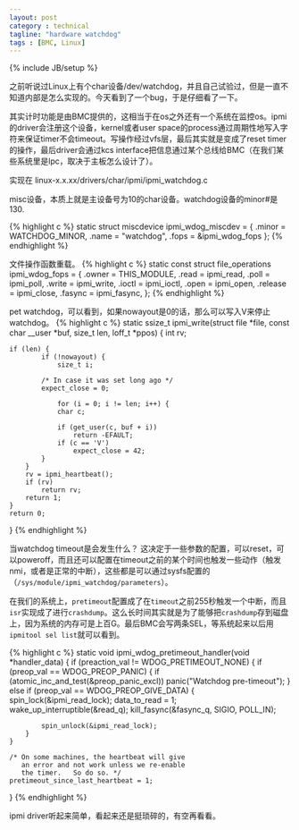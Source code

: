 ```yaml
---
layout: post
category : technical
tagline: "hardware watchdog"
tags : [BMC, Linux]
---
```

{% include JB/setup %}


之前听说过Linux上有个char设备/dev/watchdog，并且自己试验过，但是一直不知道内部是怎么实现的。今天看到了一个bug，于是仔细看了一下。

其实计时功能是由BMC提供的，这相当于在os之外还有一个系统在监控os。ipmi的driver会注册这个设备，kernel或者user space的process通过周期性地写入字符来保证timer不会timeout。写操作经过vfs层，最后其实就是变成了reset timer的操作，最后driver会通过kcs interface把信息通过某个总线给BMC（在我们某些系统里是lpc，取决于主板怎么设计了）。


实现在 linux-x.x.xx/drivers/char/ipmi/ipmi_watchdog.c

misc设备，本质上就是主设备号为10的char设备。watchdog设备的minor#是130.

{% highlight c %}
static struct miscdevice ipmi_wdog_miscdev = {
    .minor      = WATCHDOG_MINOR,
    .name       = "watchdog",
    .fops       = &ipmi_wdog_fops
};
{% endhighlight %}

文件操作函数重载。
{% highlight c %}
static const struct file_operations ipmi_wdog_fops = {
    .owner   = THIS_MODULE,
    .read    = ipmi_read,
    .poll    = ipmi_poll,
    .write   = ipmi_write,
    .ioctl   = ipmi_ioctl,
    .open    = ipmi_open,
    .release = ipmi_close,
    .fasync  = ipmi_fasync,
};
{% endhighlight %}

pet watchdog，可以看到，如果nowayout是0的话，那么可以写入V来停止watchdog。
{% highlight c %}
static ssize_t ipmi_write(struct file *file,
              const char  __user *buf,
              size_t      len,
              loff_t      *ppos)
{
    int rv;

    if (len) {
            if (!nowayout) {
                size_t i;

            /* In case it was set long ago */
            expect_close = 0;

                for (i = 0; i != len; i++) {
                char c;

                if (get_user(c, buf + i))
                    return -EFAULT;
                if (c == 'V')
                    expect_close = 42;
            }
        }
        rv = ipmi_heartbeat();
        if (rv)
            return rv;
        return 1;
    }
    return 0;
}
{% endhighlight %}

当watchdog timeout是会发生什么？ 这决定于一些参数的配置，可以reset，可以poweroff，而且还可以配置在timeout之前的某个时间也触发一些动作（触发nmi，或者是正常的中断），这些都是可以通过sysfs配置的 （`/sys/module/ipmi_watchdog/parameters`）。

在我们的系统上，`pretimeout`配置成了在`timeout`之前255秒触发一个中断，而且`isr`实现成了进行`crashdump`。这么长时间其实就是为了能够把`crashdump`存到磁盘上，因为系统的内存可是上百G。最后BMC会写两条SEL，等系统起来以后用`ipmitool sel list`就可以看到。


{% highlight c %}
static void ipmi_wdog_pretimeout_handler(void *handler_data)
{
    if (preaction_val != WDOG_PRETIMEOUT_NONE) {
        if (preop_val == WDOG_PREOP_PANIC) {
            if (atomic_inc_and_test(&preop_panic_excl))
                panic("Watchdog pre-timeout");
        } else if (preop_val == WDOG_PREOP_GIVE_DATA) {
            spin_lock(&ipmi_read_lock);
            data_to_read = 1;
            wake_up_interruptible(&read_q);
            kill_fasync(&fasync_q, SIGIO, POLL_IN);

            spin_unlock(&ipmi_read_lock);
        }
    }

    /* On some machines, the heartbeat will give
       an error and not work unless we re-enable
       the timer.   So do so. */
    pretimeout_since_last_heartbeat = 1;
}
{% endhighlight %}


ipmi driver听起来简单，看起来还是挺琐碎的，有空再看看。
